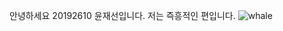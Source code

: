 안녕하세요 20192610 윤재선입니다.
저는 즉흥적인 편입니다.
![whale](https://www.google.com/imgres?imgurl=https%3A%2F%2Fassets.newatlas.com%2Fdims4%2Fdefault%2F255a570%2F2147483647%2Fstrip%2Ftrue%2Fcrop%2F1619x1080%2B151%2B0%2Fresize%2F1160x774!%2Fquality%2F90%2F%3Furl%3Dhttps%253A%252F%252Fassets.newatlas.com%252Farchive%252Fblue-whale-1.jpg&imgrefurl=https%3A%2F%2Fnewatlas.com%2Fevolutionary-history-whales-size%2F49701%2F&tbnid=LRsV7zE9uX-xtM&vet=12ahUKEwj8ksqsi5nmAhUJ95QKHc1BCXkQMygJegUIARDsAQ..i&docid=5_K82l0CR_5A1M&w=1160&h=774&q=whale&ved=2ahUKEwj8ksqsi5nmAhUJ95QKHc1BCXkQMygJegUIARDsAQ)

